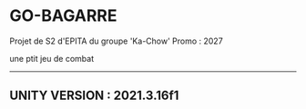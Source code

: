 # GO-BAGARRE

Projet de S2 d'EPITA du groupe 'Ka-Chow'
Promo : 2027

une ptit jeu de combat

---------------------------
UNITY VERSION : 2021.3.16f1
---------------------------
